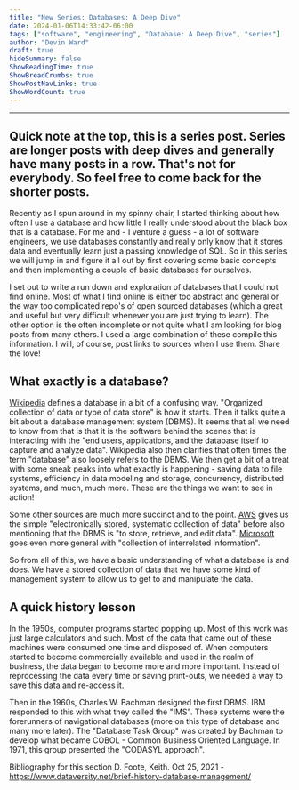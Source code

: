 ```yaml
---
title: "New Series: Databases: A Deep Dive"
date: 2024-01-06T14:33:42-06:00
tags: ["software", "engineering", "Database: A Deep Dive", "series"]
author: "Devin Ward"
draft: true
hideSummary: false
ShowReadingTime: true
ShowBreadCrumbs: true
ShowPostNavLinks: true
ShowWordCount: true
---
```


-----
Quick note at the top, this is a series post. Series are longer posts with deep dives and generally have many posts in a row.
That's not for everybody. So feel free to come back for the shorter posts.
-----

Recently as I spun around in my spinny chair, I started thinking about how often I use a database and how little I 
really understood about the black box that is a database. For me and - I venture a guess - a lot of software 
engineers, we use databases constantly and really only know that it stores data and eventually learn just a passing
knowledge of SQL. So in this series we will jump in and figure it all out by first covering some basic concepts and then
implementing a couple of basic databases for ourselves.

I set out to write a run down and exploration of databases that I could not find online. Most of what I find online is either
too abstract and general or the way too complicated repo's of open sourced databases (which a great and useful but very 
difficult whenever you are just trying to learn). The other option is the often incomplete or not quite what I am looking
for blog posts from many others. I used a large combination of these compile this information. I will, of course, post
links to sources when I use them. Share the love!

## What exactly is a database? 

[Wikipedia](https://en.wikipedia.org/wiki/Database) defines a database in a bit of a confusing way. "Organized collection 
of data or type of data store" is how it starts. Then it talks quite a bit about a database management system (DBMS). It seems
that all we need to know from that is that it is the software behind the scenes that is interacting with the "end users,
applications, and the database itself to capture and analyze data". Wikipedia also then clarifies that often times the 
term "database" also loosely refers to the DBMS. We then get a bit of a treat with some sneak peaks into what exactly is 
happening - saving data to file systems, efficiency in data modeling and storage, concurrency, distributed systems, and
much, much more. These are the things we want to see in action!

Some other sources are much more succinct and to the point. [AWS](https://aws.amazon.com/what-is/database/) gives us the
simple "electronically stored, systematic collection of data" before also mentioning that the DBMS is "to store, retrieve,
and edit data". [Microsoft](https://azure.microsoft.com/en-us/resources/cloud-computing-dictionary/what-are-databases)
goes even more general with "collection of interrelated information".

So from all of this, we have a basic understanding of what a database is and does. We have a stored collection of data
that we have some kind of management system to allow us to get to and manipulate the data.

## A quick history lesson

In the 1950s, computer programs started popping up. Most of this work was just large calculators and such. Most of the
data that came out of these machines were consumed one time and disposed of. When computers started to become commercially
available and used in the realm of business, the data began to become more and more important. Instead of reprocessing
the data every time or saving print-outs, we needed a way to save this data and re-access it.

Then in the 1960s, Charles W. Bachman designed the first DBMS. IBM responded to this with what they called the "IMS". 
These systems were the forerunners of navigational databases (more on this type of database and many more later). The 
"Database Task Group" was created by Bachman to develop what became COBOL - Common Business Oriented Language. In 1971,
this group presented the "CODASYL approach".


Bibliography for this section
D. Foote, Keith. Oct 25, 2021 - https://www.dataversity.net/brief-history-database-management/